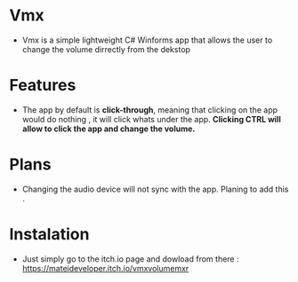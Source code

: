 # Vmx
- Vmx is a simple lightweight C# Winforms app that allows the user to change the volume dirrectly from the dekstop
# Features
- The app by default is **click-through**, meaning that clicking on the app would do nothing , it will click whats under the app.
**Clicking CTRL will allow to click the app and change the volume.**
# Plans
- Changing the audio device will not sync with the app. Planing to add this .
# Instalation
- Just simply go to the itch.io page and dowload from there : https://mateideveloper.itch.io/vmxvolumemxr
